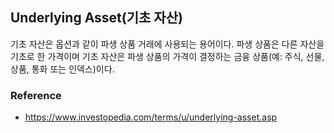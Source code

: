 ## Underlying Asset(기초 자산)
기초 자산은 옵션과 같이 파생 상품 거래에 사용되는 용어이다. 파생 상품은 다른 자산을 기초로 한 가격이며 기초 자산은 파생 상품의 가격이 결정하는 금융 상품(예: 주식, 선물, 상품, 통화 또는 인덱스)이다. 

### Reference
- https://www.investopedia.com/terms/u/underlying-asset.asp
